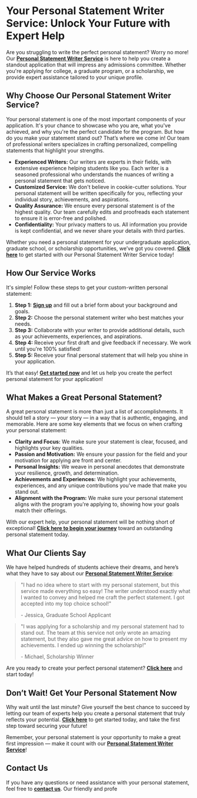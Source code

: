 # Your Personal Statement Writer Service: Unlock Your Future with Expert Help

Are you struggling to write the perfect personal statement? Worry no more! Our **[Personal Statement Writer Service](https://tinyurl.com/topessay?keyword=personal+statement+writer+service)** is here to help you create a standout application that will impress any admissions committee. Whether you're applying for college, a graduate program, or a scholarship, we provide expert assistance tailored to your unique profile.

## Why Choose Our Personal Statement Writer Service?

Your personal statement is one of the most important components of your application. It's your chance to showcase who you are, what you've achieved, and why you're the perfect candidate for the program. But how do you make your statement stand out? That’s where we come in! Our team of professional writers specializes in crafting personalized, compelling statements that highlight your strengths.

- **Experienced Writers:** Our writers are experts in their fields, with extensive experience helping students like you. Each writer is a seasoned professional who understands the nuances of writing a personal statement that gets noticed.
- **Customized Service:** We don't believe in cookie-cutter solutions. Your personal statement will be written specifically for you, reflecting your individual story, achievements, and aspirations.
- **Quality Assurance:** We ensure every personal statement is of the highest quality. Our team carefully edits and proofreads each statement to ensure it is error-free and polished.
- **Confidentiality:** Your privacy matters to us. All information you provide is kept confidential, and we never share your details with third parties.

Whether you need a personal statement for your undergraduate application, graduate school, or scholarship opportunities, we’ve got you covered. **[Click here](https://tinyurl.com/topessay?keyword=personal+statement+writer+service)** to get started with our Personal Statement Writer Service today!

## How Our Service Works

It's simple! Follow these steps to get your custom-written personal statement:

1. **Step 1:** **[Sign up](https://tinyurl.com/topessay?keyword=personal+statement+writer+service)** and fill out a brief form about your background and goals.
2. **Step 2:** Choose the personal statement writer who best matches your needs.
3. **Step 3:** Collaborate with your writer to provide additional details, such as your achievements, experiences, and aspirations.
4. **Step 4:** Receive your first draft and give feedback if necessary. We work until you're 100% satisfied!
5. **Step 5:** Receive your final personal statement that will help you shine in your application.

It’s that easy! **[Get started now](https://tinyurl.com/topessay?keyword=personal+statement+writer+service)** and let us help you create the perfect personal statement for your application!

## What Makes a Great Personal Statement?

A great personal statement is more than just a list of accomplishments. It should tell a story — your story — in a way that is authentic, engaging, and memorable. Here are some key elements that we focus on when crafting your personal statement:

- **Clarity and Focus:** We make sure your statement is clear, focused, and highlights your key qualities.
- **Passion and Motivation:** We ensure your passion for the field and your motivation for applying are front and center.
- **Personal Insights:** We weave in personal anecdotes that demonstrate your resilience, growth, and determination.
- **Achievements and Experiences:** We highlight your achievements, experiences, and any unique contributions you've made that make you stand out.
- **Alignment with the Program:** We make sure your personal statement aligns with the program you're applying to, showing how your goals match their offerings.

With our expert help, your personal statement will be nothing short of exceptional! **[Click here to begin your journey](https://tinyurl.com/topessay?keyword=personal+statement+writer+service)** toward an outstanding personal statement today.

## What Our Clients Say

We have helped hundreds of students achieve their dreams, and here’s what they have to say about our **[Personal Statement Writer Service](https://tinyurl.com/topessay?keyword=personal+statement+writer+service)**:

> "I had no idea where to start with my personal statement, but this service made everything so easy! The writer understood exactly what I wanted to convey and helped me craft the perfect statement. I got accepted into my top choice school!"
> 
> <footer>- Jessica, Graduate School Applicant</footer>

> "I was applying for a scholarship and my personal statement had to stand out. The team at this service not only wrote an amazing statement, but they also gave me great advice on how to present my achievements. I ended up winning the scholarship!"
> 
> <footer>- Michael, Scholarship Winner</footer>

Are you ready to create your perfect personal statement? **[Click here](https://tinyurl.com/topessay?keyword=personal+statement+writer+service)** and start today!

## Don’t Wait! Get Your Personal Statement Now

Why wait until the last minute? Give yourself the best chance to succeed by letting our team of experts help you create a personal statement that truly reflects your potential. **[Click here](https://tinyurl.com/topessay?keyword=personal+statement+writer+service)** to get started today, and take the first step toward securing your future!

Remember, your personal statement is your opportunity to make a great first impression — make it count with our **[Personal Statement Writer Service](https://tinyurl.com/topessay?keyword=personal+statement+writer+service)**!

## Contact Us

If you have any questions or need assistance with your personal statement, feel free to **[contact us](https://tinyurl.com/topessay?keyword=personal+statement+writer+service)**. Our friendly and profe
